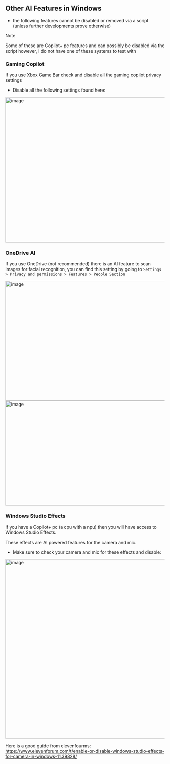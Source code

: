 ## Other AI Features in Windows

- the following features cannot be disabled or removed via a script (unless further developments prove otherwise)

> [!NOTE]
> Some of these are Copilot+ pc features and can possibly be disabled via the script however, I do not have one of these systems to test with
> 


### Gaming Copilot

If you use Xbox Game Bar check and disable all the gaming copilot privacy settings

- Disable all the following settings found here:

<img width="835" height="460" alt="image" src="https://github.com/user-attachments/assets/316e1eaf-f75e-45b2-91f1-9535198dc6e5" />


### OneDrive AI 

If you use OneDrive (not recommended) there is an AI feature to scan images for facial recognition, you can find this setting by going to `Settings > Privacy and permissions > Features > People Section`

<img width="540" height="380" alt="image" src="https://github.com/user-attachments/assets/5be01139-ded4-45f6-9692-c287d562d6ba" />


<img width="632" height="331" alt="image" src="https://github.com/user-attachments/assets/815f48f0-155f-4c57-a2e0-9fa879128205" />



### Windows Studio Effects

If you have a Copilot+ pc (a cpu with a npu) then you will have access to Windows Studio Effects.

These effects are AI powered features for the camera and mic.

- Make sure to check your camera and mic for these effects and disable:

<img width="648" height="568" alt="image" src="https://github.com/user-attachments/assets/7ba18488-7133-4926-b6fb-543ca737e27d" />


Here is a good guide from elevenfourms: https://www.elevenforum.com/t/enable-or-disable-windows-studio-effects-for-camera-in-windows-11.39828/
